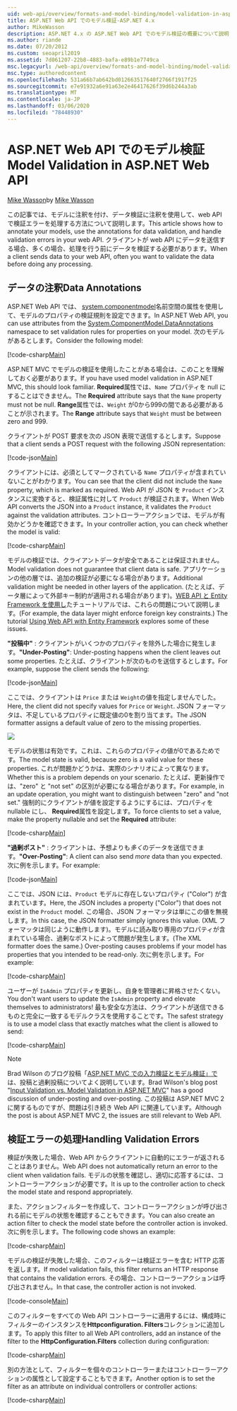 ```yaml
---
uid: web-api/overview/formats-and-model-binding/model-validation-in-aspnet-web-api
title: ASP.NET Web API でのモデル検証-ASP.NET 4.x
author: MikeWasson
description: ASP.NET 4.x の ASP.NET Web API でのモデル検証の概要について説明します。
ms.author: riande
ms.date: 07/20/2012
ms.custom: seoapril2019
ms.assetid: 7d061207-22b8-4883-bafa-e89b1e7749ca
msc.legacyurl: /web-api/overview/formats-and-model-binding/model-validation-in-aspnet-web-api
msc.type: authoredcontent
ms.openlocfilehash: 531a66b7ab642bd012663517640f2766f1917f25
ms.sourcegitcommit: e7e91932a6e91a63e2e46417626f39d6b244a3ab
ms.translationtype: MT
ms.contentlocale: ja-JP
ms.lasthandoff: 03/06/2020
ms.locfileid: "78448930"
---
```

# <a name="model-validation-in-aspnet-web-api"></a><span data-ttu-id="f9db5-103">ASP.NET Web API でのモデル検証</span><span class="sxs-lookup"><span data-stu-id="f9db5-103">Model Validation in ASP.NET Web API</span></span>

<span data-ttu-id="f9db5-104">[Mike Wasson](https://github.com/MikeWasson)</span><span class="sxs-lookup"><span data-stu-id="f9db5-104">by [Mike Wasson](https://github.com/MikeWasson)</span></span>

<span data-ttu-id="f9db5-105">この記事では、モデルに注釈を付け、データ検証に注釈を使用して、web API で検証エラーを処理する方法について説明します。</span><span class="sxs-lookup"><span data-stu-id="f9db5-105">This article shows how to annotate your models, use the annotations for data validation, and handle validation errors in your web API.</span></span> <span data-ttu-id="f9db5-106">クライアントが web API にデータを送信する場合、多くの場合、処理を行う前にデータを検証する必要があります。</span><span class="sxs-lookup"><span data-stu-id="f9db5-106">When a client sends data to your web API, often you want to validate the data before doing any processing.</span></span> 

## <a name="data-annotations"></a><span data-ttu-id="f9db5-107">データの注釈</span><span class="sxs-lookup"><span data-stu-id="f9db5-107">Data Annotations</span></span>

<span data-ttu-id="f9db5-108">ASP.NET Web API では、 [system.componentmodel](/dotnet/api/system.componentmodel.dataannotations)名前空間の属性を使用して、モデルのプロパティの検証規則を設定できます。</span><span class="sxs-lookup"><span data-stu-id="f9db5-108">In ASP.NET Web API, you can use attributes from the [System.ComponentModel.DataAnnotations](/dotnet/api/system.componentmodel.dataannotations) namespace to set validation rules for properties on your model.</span></span> <span data-ttu-id="f9db5-109">次のモデルがあるとします。</span><span class="sxs-lookup"><span data-stu-id="f9db5-109">Consider the following model:</span></span>

[!code-csharp[Main](model-validation-in-aspnet-web-api/samples/sample1.cs)]

<span data-ttu-id="f9db5-110">ASP.NET MVC でモデルの検証を使用したことがある場合は、このことを理解しておく必要があります。</span><span class="sxs-lookup"><span data-stu-id="f9db5-110">If you have used model validation in ASP.NET MVC, this should look familiar.</span></span> <span data-ttu-id="f9db5-111">**Required**属性では、`Name` プロパティを null にすることはできません。</span><span class="sxs-lookup"><span data-stu-id="f9db5-111">The **Required** attribute says that the `Name` property must not be null.</span></span> <span data-ttu-id="f9db5-112">**Range**属性では、`Weight` が0から999の間である必要があることが示されます。</span><span class="sxs-lookup"><span data-stu-id="f9db5-112">The **Range** attribute says that `Weight` must be between zero and 999.</span></span>

<span data-ttu-id="f9db5-113">クライアントが POST 要求を次の JSON 表現で送信するとします。</span><span class="sxs-lookup"><span data-stu-id="f9db5-113">Suppose that a client sends a POST request with the following JSON representation:</span></span>

[!code-json[Main](model-validation-in-aspnet-web-api/samples/sample2.json)]

<span data-ttu-id="f9db5-114">クライアントには、必須としてマークされている `Name` プロパティが含まれていないことがわかります。</span><span class="sxs-lookup"><span data-stu-id="f9db5-114">You can see that the client did not include the `Name` property, which is marked as required.</span></span> <span data-ttu-id="f9db5-115">Web API が JSON を `Product` インスタンスに変換すると、検証属性に対して `Product` が検証されます。</span><span class="sxs-lookup"><span data-stu-id="f9db5-115">When Web API converts the JSON into a `Product` instance, it validates the `Product` against the validation attributes.</span></span> <span data-ttu-id="f9db5-116">コントローラーアクションでは、モデルが有効かどうかを確認できます。</span><span class="sxs-lookup"><span data-stu-id="f9db5-116">In your controller action, you can check whether the model is valid:</span></span>

[!code-csharp[Main](model-validation-in-aspnet-web-api/samples/sample3.cs)]

<span data-ttu-id="f9db5-117">モデルの検証では、クライアントデータが安全であることは保証されません。</span><span class="sxs-lookup"><span data-stu-id="f9db5-117">Model validation does not guarantee that client data is safe.</span></span> <span data-ttu-id="f9db5-118">アプリケーションの他の層では、追加の検証が必要になる場合があります。</span><span class="sxs-lookup"><span data-stu-id="f9db5-118">Additional validation might be needed in other layers of the application.</span></span> <span data-ttu-id="f9db5-119">(たとえば、データ層によって外部キー制約が適用される場合があります)。[WEB API と Entity Framework を使用し](../data/using-web-api-with-entity-framework/part-1.md)たチュートリアルでは、これらの問題について説明します。</span><span class="sxs-lookup"><span data-stu-id="f9db5-119">(For example, the data layer might enforce foreign key constraints.) The tutorial [Using Web API with Entity Framework](../data/using-web-api-with-entity-framework/part-1.md) explores some of these issues.</span></span>

<span data-ttu-id="f9db5-120">**"投稿中"** : クライアントがいくつかのプロパティを除外した場合に発生します。</span><span class="sxs-lookup"><span data-stu-id="f9db5-120">**"Under-Posting"**: Under-posting happens when the client leaves out some properties.</span></span> <span data-ttu-id="f9db5-121">たとえば、クライアントが次のものを送信するとします。</span><span class="sxs-lookup"><span data-stu-id="f9db5-121">For example, suppose the client sends the following:</span></span>

[!code-json[Main](model-validation-in-aspnet-web-api/samples/sample4.json)]

<span data-ttu-id="f9db5-122">ここでは、クライアントは `Price` または `Weight`の値を指定しませんでした。</span><span class="sxs-lookup"><span data-stu-id="f9db5-122">Here, the client did not specify values for `Price` or `Weight`.</span></span> <span data-ttu-id="f9db5-123">JSON フォーマッタは、不足しているプロパティに既定値の0を割り当てます。</span><span class="sxs-lookup"><span data-stu-id="f9db5-123">The JSON formatter assigns a default value of zero to the missing properties.</span></span>

![](model-validation-in-aspnet-web-api/_static/image1.png)

<span data-ttu-id="f9db5-124">モデルの状態は有効です。これは、これらのプロパティの値が0であるためです。</span><span class="sxs-lookup"><span data-stu-id="f9db5-124">The model state is valid, because zero is a valid value for these properties.</span></span> <span data-ttu-id="f9db5-125">これが問題かどうかは、実際のシナリオによって異なります。</span><span class="sxs-lookup"><span data-stu-id="f9db5-125">Whether this is a problem depends on your scenario.</span></span> <span data-ttu-id="f9db5-126">たとえば、更新操作では、"zero" と "not set" の区別が必要になる場合があります。</span><span class="sxs-lookup"><span data-stu-id="f9db5-126">For example, in an update operation, you might want to distinguish between "zero" and "not set."</span></span> <span data-ttu-id="f9db5-127">強制的にクライアントが値を設定するようにするには、プロパティを nullable にし、 **Required**属性を設定します。</span><span class="sxs-lookup"><span data-stu-id="f9db5-127">To force clients to set a value, make the property nullable and set the **Required** attribute:</span></span>

[!code-csharp[Main](model-validation-in-aspnet-web-api/samples/sample5.cs?highlight=1-2)]

<span data-ttu-id="f9db5-128">**"過剰ポスト"** : クライアントは、予想よりも*多く*のデータを送信できます。</span><span class="sxs-lookup"><span data-stu-id="f9db5-128">**"Over-Posting"**: A client can also send *more* data than you expected.</span></span> <span data-ttu-id="f9db5-129">次に例を示します。</span><span class="sxs-lookup"><span data-stu-id="f9db5-129">For example:</span></span>

[!code-json[Main](model-validation-in-aspnet-web-api/samples/sample6.json)]

<span data-ttu-id="f9db5-130">ここでは、JSON には、`Product` モデルに存在しないプロパティ ("Color") が含まれています。</span><span class="sxs-lookup"><span data-stu-id="f9db5-130">Here, the JSON includes a property ("Color") that does not exist in the `Product` model.</span></span> <span data-ttu-id="f9db5-131">この場合、JSON フォーマッタは単にこの値を無視します。</span><span class="sxs-lookup"><span data-stu-id="f9db5-131">In this case, the JSON formatter simply ignores this value.</span></span> <span data-ttu-id="f9db5-132">(XML フォーマッタは同じように動作します)。モデルに読み取り専用のプロパティが含まれている場合、過剰なポストによって問題が発生します。</span><span class="sxs-lookup"><span data-stu-id="f9db5-132">(The XML formatter does the same.) Over-posting causes problems if your model has properties that you intended to be read-only.</span></span> <span data-ttu-id="f9db5-133">次に例を示します。</span><span class="sxs-lookup"><span data-stu-id="f9db5-133">For example:</span></span>

[!code-csharp[Main](model-validation-in-aspnet-web-api/samples/sample7.cs)]

<span data-ttu-id="f9db5-134">ユーザーが `IsAdmin` プロパティを更新し、自身を管理者に昇格させたくない。</span><span class="sxs-lookup"><span data-stu-id="f9db5-134">You don't want users to update the `IsAdmin` property and elevate themselves to administrators!</span></span> <span data-ttu-id="f9db5-135">最も安全な方法は、クライアントが送信できるものと完全に一致するモデルクラスを使用することです。</span><span class="sxs-lookup"><span data-stu-id="f9db5-135">The safest strategy is to use a model class that exactly matches what the client is allowed to send:</span></span>

[!code-csharp[Main](model-validation-in-aspnet-web-api/samples/sample8.cs)]

> [!NOTE]
> <span data-ttu-id="f9db5-136">Brad Wilson のブログ投稿「[ASP.NET MVC での入力検証とモデル検証」で](http://bradwilson.typepad.com/blog/2010/01/input-validation-vs-model-validation-in-aspnet-mvc.html)は、投稿と過剰投稿についてよく説明しています。</span><span class="sxs-lookup"><span data-stu-id="f9db5-136">Brad Wilson's blog post "[Input Validation vs. Model Validation in ASP.NET MVC](http://bradwilson.typepad.com/blog/2010/01/input-validation-vs-model-validation-in-aspnet-mvc.html)" has a good discussion of under-posting and over-posting.</span></span> <span data-ttu-id="f9db5-137">この投稿は ASP.NET MVC 2 に関するものですが、問題は引き続き Web API に関連しています。</span><span class="sxs-lookup"><span data-stu-id="f9db5-137">Although the post is about ASP.NET MVC 2, the issues are still relevant to Web API.</span></span>

## <a name="handling-validation-errors"></a><span data-ttu-id="f9db5-138">検証エラーの処理</span><span class="sxs-lookup"><span data-stu-id="f9db5-138">Handling Validation Errors</span></span>

<span data-ttu-id="f9db5-139">検証が失敗した場合、Web API からクライアントに自動的にエラーが返されることはありません。</span><span class="sxs-lookup"><span data-stu-id="f9db5-139">Web API does not automatically return an error to the client when validation fails.</span></span> <span data-ttu-id="f9db5-140">モデルの状態を確認し、適切に応答するには、コントローラーアクションが必要です。</span><span class="sxs-lookup"><span data-stu-id="f9db5-140">It is up to the controller action to check the model state and respond appropriately.</span></span>

<span data-ttu-id="f9db5-141">また、アクションフィルターを作成して、コントローラーアクションが呼び出される前にモデルの状態を確認することもできます。</span><span class="sxs-lookup"><span data-stu-id="f9db5-141">You can also create an action filter to check the model state before the controller action is invoked.</span></span> <span data-ttu-id="f9db5-142">次に例を示します。</span><span class="sxs-lookup"><span data-stu-id="f9db5-142">The following code shows an example:</span></span>

[!code-csharp[Main](model-validation-in-aspnet-web-api/samples/sample9.cs)]

<span data-ttu-id="f9db5-143">モデルの検証が失敗した場合、このフィルターは検証エラーを含む HTTP 応答を返します。</span><span class="sxs-lookup"><span data-stu-id="f9db5-143">If model validation fails, this filter returns an HTTP response that contains the validation errors.</span></span> <span data-ttu-id="f9db5-144">その場合、コントローラーアクションは呼び出されません。</span><span class="sxs-lookup"><span data-stu-id="f9db5-144">In that case, the controller action is not invoked.</span></span>

[!code-console[Main](model-validation-in-aspnet-web-api/samples/sample10.cmd)]

<span data-ttu-id="f9db5-145">このフィルターをすべての Web API コントローラーに適用するには、構成時にフィルターのインスタンスを**Httpconfiguration. Filters**コレクションに追加します。</span><span class="sxs-lookup"><span data-stu-id="f9db5-145">To apply this filter to all Web API controllers, add an instance of the filter to the **HttpConfiguration.Filters** collection during configuration:</span></span>

[!code-csharp[Main](model-validation-in-aspnet-web-api/samples/sample11.cs)]

<span data-ttu-id="f9db5-146">別の方法として、フィルターを個々のコントローラーまたはコントローラーアクションの属性として設定することもできます。</span><span class="sxs-lookup"><span data-stu-id="f9db5-146">Another option is to set the filter as an attribute on individual controllers or controller actions:</span></span>

[!code-csharp[Main](model-validation-in-aspnet-web-api/samples/sample12.cs)]
